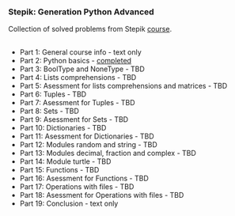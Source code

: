### Stepik: Generation Python Advanced
Collection of solved problems from Stepik [course](https://stepik.org/course/68343).
##
* Part 1: General course info - text only
* Part 2: Python basics - [completed](https://github.com/AlexeyKuzko/study_projects/tree/main/stepik_generation_py_advanced/part_2)
* Part 3: BoolType and NoneType - TBD
* Part 4: Lists comprehensions - TBD
* Part 5: Asessment for lists comprehensions and matrices - TBD
* Part 6: Tuples - TBD
* Part 7: Asessment for Tuples - TBD
* Part 8: Sets - TBD
* Part 9: Asessment for Sets - TBD
* Part 10: Dictionaries - TBD
* Part 11: Asessment for Dictionaries - TBD
* Part 12: Modules random and string - TBD
* Part 13: Modules decimal, fraction and complex - TBD
* Part 14: Module turtle - TBD
* Part 15: Functions - TBD
* Part 16: Asessment for Functions - TBD
* Part 17: Operations with files - TBD
* Part 18: Asessment for Operations with files - TBD
* Part 19: Conclusion - text only